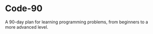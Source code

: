 # Code-90
A 90-day plan for learning programming problems, from beginners to a more advanced level.



